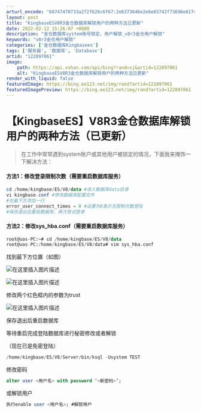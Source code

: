 ```yaml
---
arturl_encode: "68747470733a2f2f626c6f67:2e6373646e2e6e65742f73696e61745f33363532383838362f:61727469636c652f64657461696c732f313232383937303631"
layout: post
title: "KingbaseESV8R3金仓数据库解锁用户的两种方法已更新"
date: 2022-02-12 15:26:07 +0800
description: "金仓数据库system账号锁定，用户解锁_v8r3金仓用户解锁"
keywords: "v8r3金仓用户解锁"
categories: ['金仓数据库Kingbasees']
tags: ['服务器', '数据库', 'Database']
artid: "122897061"
image:
    path: https://api.vvhan.com/api/bing?rand=sj&artid=122897061
    alt: "KingbaseESV8R3金仓数据库解锁用户的两种方法已更新"
render_with_liquid: false
featuredImage: https://bing.ee123.net/img/rand?artid=122897061
featuredImagePreview: https://bing.ee123.net/img/rand?artid=122897061
---
```


# 【KingbaseES】V8R3金仓数据库解锁用户的两种方法（已更新）

> 在工作中常常遇到system账户或其他用户被锁定的情况，下面我来掩饰一下解决方法：

#### 方法1：修改登录限制次数（需要重启数据库服务）

```powershell
cd /home/kingbase/ES/V8/data #进入数据库data目录
vi kingbase.conf #修改数据库配置文件
#在最下方添加一行
error_user_connect_times = 0 #设置为0表示无限制次数登陆
#保存退出后重启数据库，再次尝试登录

```

#### 方法2：修改sys\_hba.conf（需要重启数据库服务）

```sql
root@uos-PC:~# cd /home/kingbase/ES/V8/data
root@uos-PC:/home/kingbase/ES/V8/data# vim sys_hba.conf

```

找到最下方位置（如图）
  
![在这里插入图片描述](https://i-blog.csdnimg.cn/blog_migrate/9064351ebe38251b9e2b368ab00a00b5.png)
  
![在这里插入图片描述](https://i-blog.csdnimg.cn/blog_migrate/a1e7b98860d64f1856045f7be9d1d980.png)
  
修改两个红色框内的参数为trust
  
![在这里插入图片描述](https://i-blog.csdnimg.cn/blog_migrate/e83a6dd80acfc3d70e0ce1d3c6e66254.png)
  
保存退出后重启数据库
  
等待重启完成登陆数据库进行秘密修改或者解锁
  
（现在已是免密登陆）

```powershell
/home/kingbase/ES/V8/Server/bin/ksql -Usystem TEST

```

修改密码

```sql
alter user <用户名> with password ‘<新密码>’;

```

或解锁用户

```sql
执行enable user <用户名>; #解锁用户

```